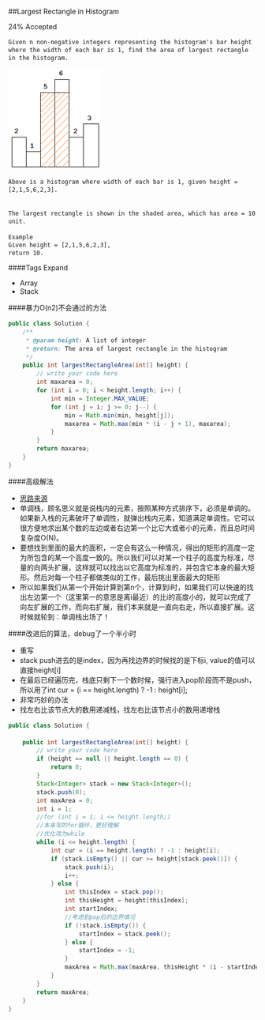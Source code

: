 ##Largest Rectangle in Histogram

24% Accepted

	Given n non-negative integers representing the histogram's bar height where the width of each bar is 1, find the area of largest rectangle in the histogram.

![histogram_area](../image/histogram_area.png)

	Above is a histogram where width of each bar is 1, given height = [2,1,5,6,2,3].


	The largest rectangle is shown in the shaded area, which has area = 10 unit.

	Example
	Given height = [2,1,5,6,2,3],
	return 10.

####Tags Expand
- Array
- Stack

####暴力O(n2)不会通过的方法
```java
public class Solution {
    /**
     * @param height: A list of integer
     * @return: The area of largest rectangle in the histogram
     */
    public int largestRectangleArea(int[] height) {
        // write your code here
        int maxarea = 0;
        for (int i = 0; i < height.length; i++) {
            int min = Integer.MAX_VALUE;
            for (int j = i; j >= 0; j--) {
                min = Math.min(min, height[j]);
                maxarea = Math.max(min * (i - j + 1), maxarea);
            }
        }
        return maxarea;
    }
}

```

####高级解法
- [思路来源](http://www.cnblogs.com/legendmaner/archive/2013/04/18/3028748.html)
- 单调栈，顾名思义就是说栈内的元素，按照某种方式排序下，必须是单调的。如果新入栈的元素破坏了单调性，就弹出栈内元素，知道满足单调性。它可以很方便地求出某个数的左边或者右边第一个比它大或者小的元素，而且总时间复杂度O(N)。
- 要想找到里面的最大的面积，一定会有这么一种情况，得出的矩形的高度一定为所包含的某一个高度一致的。所以我们可以对某一个柱子的高度为标准，尽量的向两头扩展，这样就可以找出以它高度为标准的，并包含它本身的最大矩形。然后对每一个柱子都做类似的工作，最后挑出里面最大的矩形
- 所以如果我们从第一个开始计算到第n个，计算到i时，如果我们可以快速的找出左边第一个（这里第一的意思是离i最近）的比i的高度小的，就可以完成了向左扩展的工作，而向右扩展，我们本来就是一直向右走，所以直接扩展。这时候就轮到：单调栈出场了！

####改进后的算法，debug了一个半小时
- 重写
- stack push进去的是index，因为再找边界的时候找的是下标i, value的值可以直接height[i]
- 在最后已经遍历完，栈底只剩下一个数时候，强行进入pop阶段而不是push，所以用了int cur = (i == height.length) ? -1 : height[i];
- 非常巧妙的办法
- 找左右比该节点大的数用递减栈，找左右比该节点小的数用递增栈

```java
public class Solution {

    public int largestRectangleArea(int[] height) {
        // write your code here
        if (height == null || height.length == 0) {
            return 0;
        }
        Stack<Integer> stack = new Stack<Integer>();
        stack.push(0);
        int maxArea = 0;
        int i = 1;
        //for (int i = 1; i <= height.length;)
        //本来写的for循环，更好理解
        //优化改为while
        while (i <= height.length) {
            int cur = (i == height.length) ? -1 : height[i];
            if (stack.isEmpty() || cur >= height[stack.peek()]) {
                stack.push(i);
                i++;
            } else {
                int thisIndex = stack.pop();
                int thisHeight = height[thisIndex];
                int startIndex;
                //考虑到pop后的边界情况
                if (!stack.isEmpty()) {
                    startIndex = stack.peek();
                } else {
                    startIndex = -1;
                }
                maxArea = Math.max(maxArea, thisHeight * (i - startIndex - 1));
            }
        }
        return maxArea;
    }
}




```
